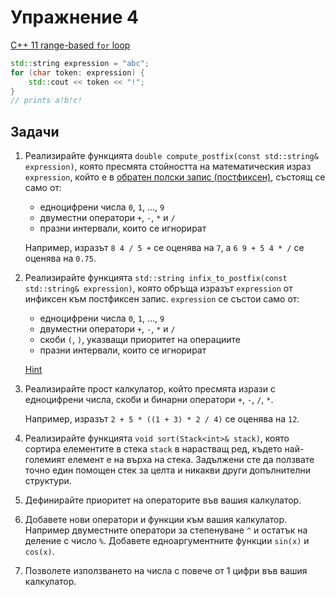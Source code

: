 Упражнение 4
============

[C++ 11 range-based `for` loop](http://en.cppreference.com/w/cpp/language/range-for)

```cpp
std::string expression = "abc";
for (char token: expression) {
    std::cout << token << "!";
}
// prints a!b!c!
```

Задачи
------

1. Реализирайте функцията `double compute_postfix(const std::string& expression)`,
която пресмята стойността на математическия израз `expression`,
който е в [обратен полски запис (постфиксен)](https://en.wikipedia.org/wiki/Reverse_Polish_notation),
състоящ се само от:

   - едноцифрени числа `0`, `1`, ..., `9`
   - двуместни оператори `+`, `-`, `*` и `/`
   - празни интервали, които се игнорират

   Например, изразът `8 4 / 5 +` се оценява на `7`, a `6 9 + 5 4 * /` се оценява на `0.75`.

2. Реализирайте функцията `std::string infix_to_postfix(const std::string& expression)`,
която обръща изразът `expression` от инфиксен към постфиксен запис.
`expression` се състои само от:
    - едноцифрени числа `0`, `1`, ..., `9`
    - двуместни оператори `+`, `-`, `*` и `/`
    - скоби `(`, `)`, указващи приоритет на операциите
    - празни интервали, които се игнорират

    [Hint](https://en.wikipedia.org/wiki/Shunting-yard_algorithm)

3. Реализирайте прост калкулатор, който пресмята изрази с едноцифрени числа, скоби и
бинарни оператори `+`, `-`, `/`, `*`.

   Например, изразът `2 + 5 * ((1 + 3) * 2 / 4)` се оценява на `12`.

4. Реализирайте функцията `void sort(Stack<int>& stack)`, която сортира елементите в стека `stack` в нарастващ ред,
където най-големият елемент е на върха на стека.
Задължени сте да ползвате точно един помощен стек за целта и никакви други допълнителни структури.

5. Дефинирайте приоритет на операторите във вашия калкулатор.

6. Добавете нови оператори и функции към вашия калкулатор.
Например двуместните оператори за степенуване `^` и остатък на деление с число `%`.
Добавете едноаргументните функции `sin(x)` и `cos(x)`.

7. Позволете използването на числа с повече от 1 цифри във вашия калкулатор.
